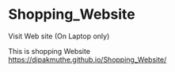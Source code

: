 # Shopping_Website
Visit Web site (On Laptop only)
<br/>

This is shopping Website <br>
https://dipakmuthe.github.io/Shopping_Website/

